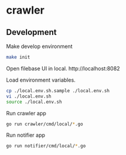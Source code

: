 # crawler

## Development

Make develop environment

```bash
make init
```

Open filebase UI in local.
http://localhost:8082

Load environment variables.

```bash
cp ./local.env.sh.sample ./local.env.sh
vi ./local.env.sh
source ./local.env.sh
```

Run crawler app

```bash
go run crawler/cmd/local/*.go
```

Run notifier app

```bash
go run notifier/cmd/local/*.go
```
